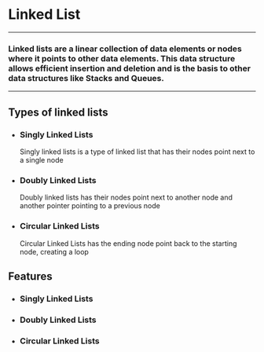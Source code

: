 # Linked List
---
### Linked lists are a linear collection of data elements or nodes where it points to other data elements. This data structure allows efficient insertion and deletion and is the basis to other data structures like Stacks and Queues.
---

## Types of linked lists
- ### Singly Linked Lists
    Singly linked lists is a type of linked list that has their nodes point next to a single node
- ### Doubly Linked Lists
    Doubly linked lists has their nodes point next to another node and another pointer pointing to a previous node
- ### Circular Linked Lists
    Circular Linked Lists has the ending node point back to the starting node, creating a loop

## Features
- ### Singly Linked Lists
- ### Doubly Linked Lists
- ### Circular Linked Lists

